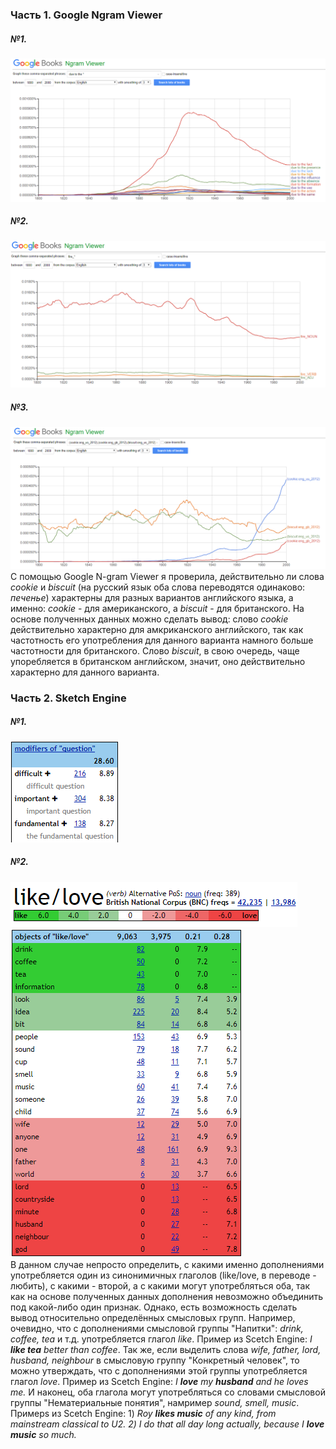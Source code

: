 ### Часть 1. Google Ngram Viewer  
##### №1.  
![](https://github.com/varvaravedeneeva/hw6/blob/master/1Скрин.PNG)  
##### №2.  
![](https://github.com/varvaravedeneeva/hw6/blob/master/2Скрин.PNG)  
##### №3.  
![](https://github.com/varvaravedeneeva/hw6/blob/master/3Скрин.PNG)  
С помощью Google N-gram Viewer я проверила, действительно ли слова *cookie* и *biscuit* (на русский язык оба слова переводятся одинаково: *печенье*) характерны для разных вариантов английского языка, а именно: *cookie* - для американского, а *biscuit* - для британского. На основе полученных данных можно сделать вывод: слово *cookie* действительно характерно для амкриканского английского, так как частотность его употребления для данного варианта намного больше частотности для британского. Слово *biscuit*, в свою очередь, чаще упоребляется в британском английском, значит, оно действительно характерно для данного варианта.  

### Часть 2. Sketch Engine  
##### №1.  
![](https://github.com/varvaravedeneeva/hw6/blob/master/СнимокModifiers.PNG)  
##### №2.  
![](https://github.com/varvaravedeneeva/hw6/blob/master/СнимокLikeLove.PNG)  
![](https://github.com/varvaravedeneeva/hw6/blob/master/СнимокObjects.PNG)  
В данном случае непросто определить, с какими именно дополнениями употребляется один из синонимичных глаголов (like/love, в переводе - любить), с какими - второй, а с какими могут употребляться оба, так как на основе полученных данных дополнения невозможно объединить под какой-либо один  признак. Однако, есть возможность сделать вывод относительно определённых смысловых групп. Например, очевидно, что с дополнениями смысловой  группы "Напитки": *drink, coffee, tea* и т.д. употребляется глагол *like*. Пример из Scetch Engine: *I **like tea** better than coffee*. Так же, если выделить слова *wife, father, lord, husband, neighbour* в смысловую группу "Конкретный человек", то можно утверждать, что с дополнениями этой группы употребляется глагол *love*. Пример из Scetch Engine:  *I **love** my **husband** and he loves me.* И наконец, оба глагола могут употребляться со словами смысловой группы "Нематериальные понятия", намример *sound, smell, music*. Примерs из Scetch Engine: 1) *Roy **likes music** of any kind, from mainstream classical to U2. 2) I do that all day long actually, because I **love music** so much.*
